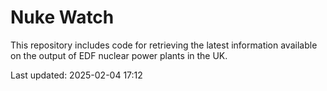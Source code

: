 # Nuke Watch

This repository includes code for retrieving the latest information available on the output of EDF nuclear power plants in the UK.

Last updated: 2025-02-04 17:12